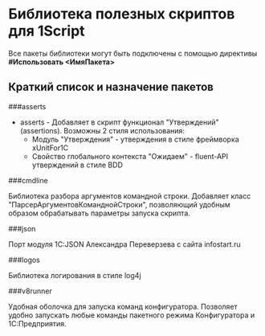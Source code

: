 # Библиотека полезных скриптов для 1Script

Все пакеты библиотеки могут быть подключены с помощью директивы **#Использовать <ИмяПакета>**

## Краткий список и назначение пакетов

###asserts

* asserts - Добавляет в скрипт функционал "Утверждений" (assertions). Возможны 2 стиля использования:
	* Модуль "Утверждения" - утверждения в стиле фреймворка xUnitFor1C
	* Свойство глобального контекста "Ожидаем" - fluent-API утверждений в стиле BDD

###cmdline

Библиотека разбора аргументов командной строки. Добавляет класс "ПарсерАргументовКоманднойСтроки", позволяющий удобным образом обрабатывать параметры запуска скрипта.

###json

Порт модуля 1С:JSON Александра Переверзева с сайта infostart.ru

###logos

Библиотека логирования в стиле log4j

###v8runner

Удобная оболочка для запуска команд конфигуратора. Позволяет удобно запускать любые команды пакетного режима Конфигуратора и 1С:Предприятия.
